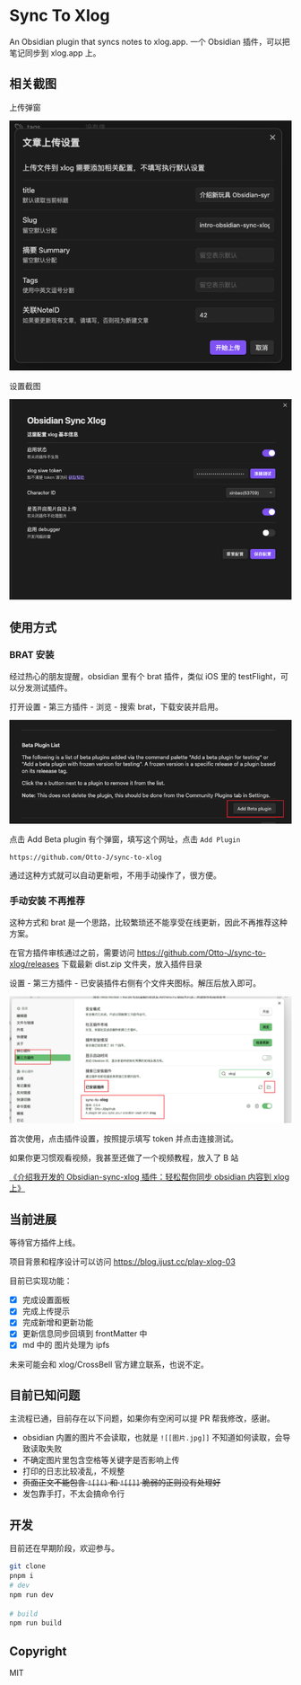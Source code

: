 # Sync To Xlog

An Obsidian plugin that syncs notes to xlog.app.
一个 Obsidian 插件，可以把笔记同步到 xlog.app 上。

## 相关截图

上传弹窗

![](./assets/Snipaste_2023-10-16_23-17-44.png)

设置截图

![](./assets/Snipaste_2023-10-17_11-36-19.png)

## 使用方式

### BRAT 安装

经过热心的朋友提醒，obsidian 里有个 brat 插件，类似 iOS 里的 testFlight，可以分发测试插件。

打开设置 - 第三方插件 - 浏览 - 搜索 brat，下载安装并启用。

![](./assets/20231019_224319.png)

点击 Add Beta plugin 有个弹窗，填写这个网址，点击 `Add Plugin`

```text
https://github.com/Otto-J/sync-to-xlog
```

通过这种方式就可以自动更新啦，不用手动操作了，很方便。

### 手动安装 不再推荐

这种方式和 brat 是一个思路，比较繁琐还不能享受在线更新，因此不再推荐这种方案。

在官方插件审核通过之前，需要访问 https://github.com/Otto-J/sync-to-xlog/releases 下载最新 dist.zip 文件夹，放入插件目录

设置 - 第三方插件 - 已安装插件右侧有个文件夹图标。解压后放入即可。

![](./assets/20231019_114353.png)

首次使用，点击插件设置，按照提示填写 token 并点击连接测试。

如果你更习惯观看视频，我甚至还做了一个视频教程，放入了 B 站

[《介绍我开发的 Obsidian-sync-xlog 插件：轻松帮你同步 obsidian 内容到 xlog 上》](https://www.bilibili.com/video/BV1rQ4y1s7Fa/)

## 当前进展

等待官方插件上线。

项目背景和程序设计可以访问 https://blog.ijust.cc/play-xlog-03

目前已实现功能：

- [x] 完成设置面板
- [x] 完成上传提示
- [x] 完成新增和更新功能
- [x] 更新信息同步回填到 frontMatter 中
- [x] md 中的 图片处理为 ipfs

未来可能会和 xlog/CrossBell 官方建立联系，也说不定。

## 目前已知问题

主流程已通，目前存在以下问题，如果你有空闲可以提 PR 帮我修改，感谢。

- obsidian 内置的图片不会读取，也就是 `![[图片.jpg]]` 不知道如何读取，会导致读取失败
- 不确定图片里包含空格等关键字是否影响上传
- 打印的日志比较凌乱，不规整
- ~~页面正文不能包含 `![]()` 和 `![[]]` 脆弱的正则没有处理好~~
- 发包靠手打，不太会搞命令行

## 开发

目前还在早期阶段，欢迎参与。

```bash
git clone
pnpm i
# dev
npm run dev

# build
npm run build
```

## Copyright

MIT
